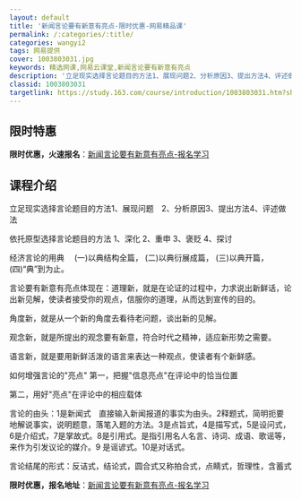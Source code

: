 ```yaml
---
layout: default
title: '新闻言论要有新意有亮点-限时优惠-网易精品课'
permalink: /:categories/:title/
categories: wangyi2
tags: 网易提供
cover: 1003803031.jpg
keywords: 精选网课,网易云课堂,新闻言论要有新意有亮点
description: '立足现实选择言论题目的方法1、展现问题2、分析原因3、提出方法4、评述做法依托原型选择言论题目的方法1、深化2、重申3、'
classid: 1003803031
targetlink: https://study.163.com/course/introduction/1003803031.htm?share=1&shareId=1025206652&utm_campaign=share&utm_medium=iphoneShare&utm_source=&utm_u=1025206652
---
```


## 限时特惠

**限时优惠，火速报名**：[新闻言论要有新意有亮点-报名学习](https://study.163.com/course/introduction/1003803031.htm?share=1&shareId=1025206652&utm_campaign=share&utm_medium=iphoneShare&utm_source=&utm_u=1025206652)

## 课程介绍

立足现实选择言论题目的方法1、展现问题　2、分析原因3、提出方法4、评述做法

依托原型选择言论题目的方法 1、深化 2、重申 3、褒贬 4、探讨

经济言论的用典 　(一)以典结构全篇， (二)以典衍展成篇，  (三)以典开篇，  (四)“典”到为止。

言论要有新意有亮点体现在：道理新，就是在论证的过程中，力求说出新鲜话，论出新见解，使读者接受你的观点，信服你的道理，从而达到宣传的目的。

角度新，就是从一个新的角度去看待老问题，谈出新的见解。

观念新，就是所提出的观念要有新意，符合时代之精神，适应新形势之需要。

语言新，就是要用新鲜活泼的语言来表达一种观点，使读者有个新鲜感。

如何增强言论的"亮点" 第一，把握"信息亮点"在评论中的恰当位置 

 第二，用好"亮点"在评论中的相应载体

言论的由头：1是新闻式　直接输入新闻报道的事实为由头。2释题式，简明扼要地解说事实，说明题意，落笔入题的方法。3是点旨式，4是描写式，5是设问式，6是介绍式，7是掌故式。8是引用式。是指引用名人名言、诗词、成语、歌谣等，来作为引发议论的媒介。9 是谣谚式。10是对话式。

言论结尾的形式：反诘式，结论式，圆合式又称拍合式，点睛式，哲理性，含蓄式

**限时优惠，报名地址**：[新闻言论要有新意有亮点-报名学习](https://study.163.com/course/introduction/1003803031.htm?share=1&shareId=1025206652&utm_campaign=share&utm_medium=iphoneShare&utm_source=&utm_u=1025206652)

